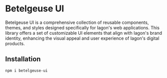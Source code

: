 # Betelgeuse UI 

Betelgeuse UI is a comprehensive collection of reusable components, themes, and styles designed specifically for Iagon's web applications. This library offers a set of customizable UI elements that align with Iagon's brand identity, enhancing the visual appeal and user experience of Iagon's digital products.

## Installation
```
npm i betelgeuse-ui
```
